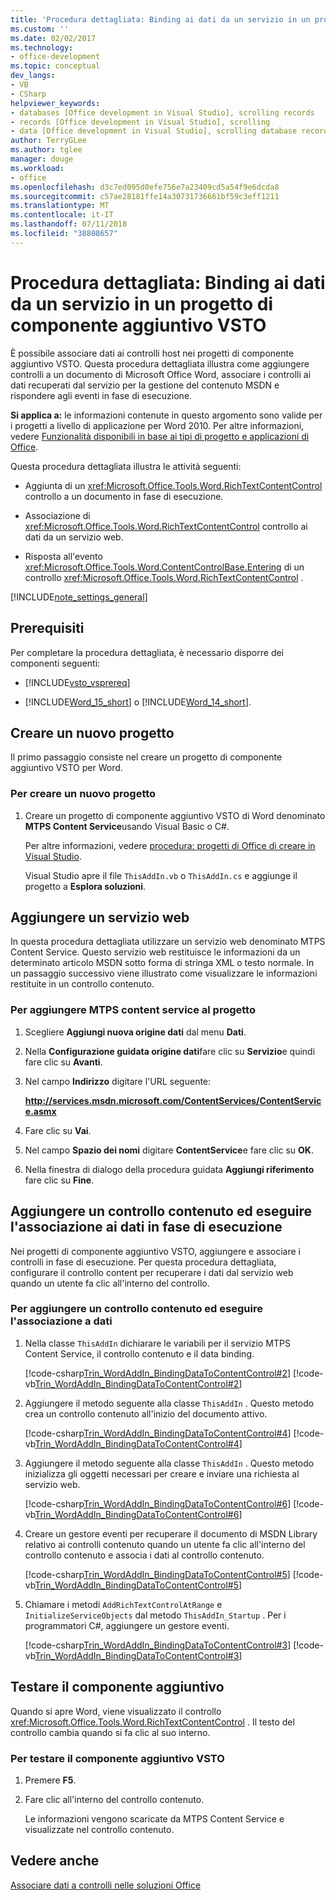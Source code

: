 ```yaml
---
title: 'Procedura dettagliata: Binding ai dati da un servizio in un progetto di componente aggiuntivo VSTO'
ms.custom: ''
ms.date: 02/02/2017
ms.technology:
- office-development
ms.topic: conceptual
dev_langs:
- VB
- CSharp
helpviewer_keywords:
- databases [Office development in Visual Studio], scrolling records
- records [Office development in Visual Studio], scrolling
- data [Office development in Visual Studio], scrolling database records
author: TerryGLee
ms.author: tglee
manager: douge
ms.workload:
- office
ms.openlocfilehash: d3c7ed095d0efe756e7a23409cd5a54f9e6dcda8
ms.sourcegitcommit: c57ae28181ffe14a30731736661bf59c3eff1211
ms.translationtype: MT
ms.contentlocale: it-IT
ms.lasthandoff: 07/11/2018
ms.locfileid: "38808657"
---
```

# <a name="walkthrough-bind-to-data-from-a-service-in-a-vsto-add-in-project"></a>Procedura dettagliata: Binding ai dati da un servizio in un progetto di componente aggiuntivo VSTO
  È possibile associare dati ai controlli host nei progetti di componente aggiuntivo VSTO. Questa procedura dettagliata illustra come aggiungere controlli a un documento di Microsoft Office Word, associare i controlli ai dati recuperati dal servizio per la gestione del contenuto MSDN e rispondere agli eventi in fase di esecuzione.  
  
 **Si applica a:** le informazioni contenute in questo argomento sono valide per i progetti a livello di applicazione per Word 2010. Per altre informazioni, vedere [Funzionalità disponibili in base ai tipi di progetto e applicazioni di Office](../vsto/features-available-by-office-application-and-project-type.md).  
  
 Questa procedura dettagliata illustra le attività seguenti:  
  
-   Aggiunta di un <xref:Microsoft.Office.Tools.Word.RichTextContentControl> controllo a un documento in fase di esecuzione.  
  
-   Associazione di <xref:Microsoft.Office.Tools.Word.RichTextContentControl> controllo ai dati da un servizio web.  
  
-   Risposta all'evento <xref:Microsoft.Office.Tools.Word.ContentControlBase.Entering> di un controllo <xref:Microsoft.Office.Tools.Word.RichTextContentControl> .  
  
 [!INCLUDE[note_settings_general](../sharepoint/includes/note-settings-general-md.md)]  
  
## <a name="prerequisites"></a>Prerequisiti  
 Per completare la procedura dettagliata, è necessario disporre dei componenti seguenti:  
  
-   [!INCLUDE[vsto_vsprereq](../vsto/includes/vsto-vsprereq-md.md)]  
  
-   [!INCLUDE[Word_15_short](../vsto/includes/word-15-short-md.md)] o [!INCLUDE[Word_14_short](../vsto/includes/word-14-short-md.md)].  
  
## <a name="create-a-new-project"></a>Creare un nuovo progetto  
 Il primo passaggio consiste nel creare un progetto di componente aggiuntivo VSTO per Word.  
  
### <a name="to-create-a-new-project"></a>Per creare un nuovo progetto  
  
1.  Creare un progetto di componente aggiuntivo VSTO di Word denominato **MTPS Content Service**usando Visual Basic o C#.  
  
     Per altre informazioni, vedere [procedura: progetti di Office di creare in Visual Studio](../vsto/how-to-create-office-projects-in-visual-studio.md).  
  
     Visual Studio apre il file `ThisAddIn.vb` o `ThisAddIn.cs` e aggiunge il progetto a **Esplora soluzioni**.  
  
## <a name="add-a-web-service"></a>Aggiungere un servizio web  
 In questa procedura dettagliata utilizzare un servizio web denominato MTPS Content Service. Questo servizio web restituisce le informazioni da un determinato articolo MSDN sotto forma di stringa XML o testo normale. In un passaggio successivo viene illustrato come visualizzare le informazioni restituite in un controllo contenuto.  
  
### <a name="to-add-the-mtps-content-service-to-the-project"></a>Per aggiungere MTPS content service al progetto  
  
1.  Scegliere **Aggiungi nuova origine dati** dal menu **Dati**.  
  
2.  Nella **Configurazione guidata origine dati**fare clic su **Servizio**e quindi fare clic su **Avanti**.  
  
3.  Nel campo **Indirizzo** digitare l'URL seguente:  
  
     **http://services.msdn.microsoft.com/ContentServices/ContentService.asmx**  
  
4.  Fare clic su **Vai**.  
  
5.  Nel campo **Spazio dei nomi** digitare **ContentService**e fare clic su **OK**.  
  
6.  Nella finestra di dialogo della procedura guidata **Aggiungi riferimento** fare clic su **Fine**.  
  
## <a name="add-a-content-control-and-bind-to-data-at-runtime"></a>Aggiungere un controllo contenuto ed eseguire l'associazione ai dati in fase di esecuzione  
 Nei progetti di componente aggiuntivo VSTO, aggiungere e associare i controlli in fase di esecuzione. Per questa procedura dettagliata, configurare il controllo content per recuperare i dati dal servizio web quando un utente fa clic all'interno del controllo.  
  
### <a name="to-add-a-content-control-and-bind-to-data"></a>Per aggiungere un controllo contenuto ed eseguire l'associazione a dati  
  
1.  Nella classe `ThisAddIn` dichiarare le variabili per il servizio MTPS Content Service, il controllo contenuto e il data binding.  
  
     [!code-csharp[Trin_WordAddIn_BindingDataToContentControl#2](../vsto/codesnippet/CSharp/trin_wordaddin_bindingdatatocontentcontrol/ThisAddIn.cs#2)]
     [!code-vb[Trin_WordAddIn_BindingDataToContentControl#2](../vsto/codesnippet/VisualBasic/trin_wordaddin_bindingdatatocontentcontrol/ThisAddIn.vb#2)]  
  
2.  Aggiungere il metodo seguente alla classe `ThisAddIn` . Questo metodo crea un controllo contenuto all'inizio del documento attivo.  
  
     [!code-csharp[Trin_WordAddIn_BindingDataToContentControl#4](../vsto/codesnippet/CSharp/trin_wordaddin_bindingdatatocontentcontrol/ThisAddIn.cs#4)]
     [!code-vb[Trin_WordAddIn_BindingDataToContentControl#4](../vsto/codesnippet/VisualBasic/trin_wordaddin_bindingdatatocontentcontrol/ThisAddIn.vb#4)]  
  
3.  Aggiungere il metodo seguente alla classe `ThisAddIn` . Questo metodo inizializza gli oggetti necessari per creare e inviare una richiesta al servizio web.  
  
     [!code-csharp[Trin_WordAddIn_BindingDataToContentControl#6](../vsto/codesnippet/CSharp/trin_wordaddin_bindingdatatocontentcontrol/ThisAddIn.cs#6)]
     [!code-vb[Trin_WordAddIn_BindingDataToContentControl#6](../vsto/codesnippet/VisualBasic/trin_wordaddin_bindingdatatocontentcontrol/ThisAddIn.vb#6)]  
  
4.  Creare un gestore eventi per recuperare il documento di MSDN Library relativo ai controlli contenuto quando un utente fa clic all'interno del controllo contenuto e associa i dati al controllo contenuto.  
  
     [!code-csharp[Trin_WordAddIn_BindingDataToContentControl#5](../vsto/codesnippet/CSharp/trin_wordaddin_bindingdatatocontentcontrol/ThisAddIn.cs#5)]
     [!code-vb[Trin_WordAddIn_BindingDataToContentControl#5](../vsto/codesnippet/VisualBasic/trin_wordaddin_bindingdatatocontentcontrol/ThisAddIn.vb#5)]  
  
5.  Chiamare i metodi `AddRichTextControlAtRange` e `InitializeServiceObjects` dal metodo `ThisAddIn_Startup` . Per i programmatori C#, aggiungere un gestore eventi.  
  
     [!code-csharp[Trin_WordAddIn_BindingDataToContentControl#3](../vsto/codesnippet/CSharp/trin_wordaddin_bindingdatatocontentcontrol/ThisAddIn.cs#3)]
     [!code-vb[Trin_WordAddIn_BindingDataToContentControl#3](../vsto/codesnippet/VisualBasic/trin_wordaddin_bindingdatatocontentcontrol/ThisAddIn.vb#3)]  
  
## <a name="test-the-add-in"></a>Testare il componente aggiuntivo  
 Quando si apre Word, viene visualizzato il controllo <xref:Microsoft.Office.Tools.Word.RichTextContentControl> . Il testo del controllo cambia quando si fa clic al suo interno.  
  
### <a name="to-test-the-vsto-add-in"></a>Per testare il componente aggiuntivo VSTO  
  
1.  Premere **F5**.  
  
2.  Fare clic all'interno del controllo contenuto.  
  
     Le informazioni vengono scaricate da MTPS Content Service e visualizzate nel controllo contenuto.  
  
## <a name="see-also"></a>Vedere anche  
 [Associare dati a controlli nelle soluzioni Office](../vsto/binding-data-to-controls-in-office-solutions.md)  
  
  
